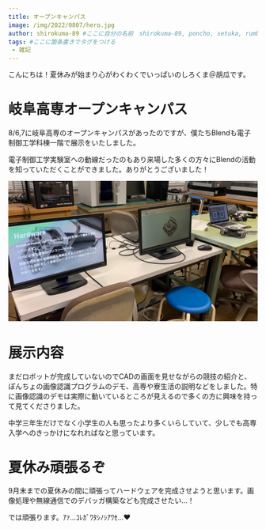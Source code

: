 ```yaml
---
title: オープンキャンパス
image: /img/2022/0807/hero.jpg
author: shirokuma-89 #ここに自分の名前　shirokuma-89, poncho, setuka, rumbaboから選ぶ
tags: #ここに箇条書きでタグをつける
 - 雑記
---
```


こんにちは！夏休みが始まり心がわくわくでいっぱいのしろくま＠胡瓜です。

# 岐阜高専オープンキャンパス

8/6,7に岐阜高専のオープンキャンパスがあったのですが、僕たちBlendも電子制御工学科棟一階で展示をいたしました。

電子制御工学実験室への動線だったのもあり来場した多くの方々にBlendの活動を知っていただくことができました。ありがとうございました！

![](../../img/2022/0807/001.jpg)

# 展示内容

まだロボットが完成していないのでCADの画面を見せながらの競技の紹介と、ぽんちょの画像認識プログラムのデモ、高専や寮生活の説明などをしました。特に画像認識のデモは実際に動いているところが見えるので多くの方に興味を持って見てくださりました。

中学三年生だけでなく小学生の人も思ったより多くいらしていて、少しでも高専入学へのきっかけになれればなと思っています。

# 夏休み頑張るぞ

9月末までの夏休みの間に頑張ってハードウェアを完成させようと思います。画像処理や無線通信でのデバッガ構築なども完成させたい…！

では頑張ります。ｱｧ…ｺﾚｶﾞﾜﾀｼﾉｼｱﾜｾ…❤️